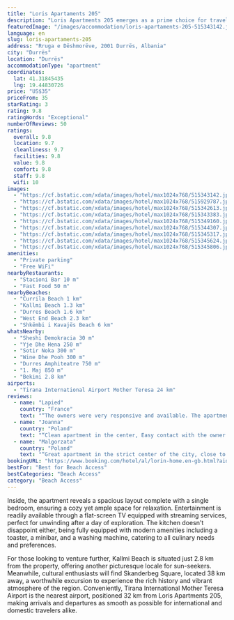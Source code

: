 ```yaml
---
title: "Loris Apartaments 205"
description: "Loris Apartments 205 emerges as a prime choice for travelers seeking comfort and convenience in Durrës, Durres County."
featuredImage: "/images/accommodation/loris-apartaments-205-515343142.jpg"
language: en
slug: loris-apartaments-205
address: "Rruga e Dëshmorëve, 2001 Durrës, Albania"
city: "Durrës"
location: "Durrës"
accommodationType: "apartment"
coordinates:
  lat: 41.31845435
  lng: 19.44830726
price: "US$35"
priceFrom: 35
starRating: 3
rating: 9.8
ratingWords: "Exceptional"
numberOfReviews: 50
ratings:
  overall: 9.8
  location: 9.7
  cleanliness: 9.7
  facilities: 9.8
  value: 9.8
  comfort: 9.8
  staff: 9.8
  wifi: 10
images:
  - "https://cf.bstatic.com/xdata/images/hotel/max1024x768/515343142.jpg?k=fb48650a2a2688e40ef98b443d130db9fb1ae4b602fa2895927eeb4913a55666&o=&hp=1"
  - "https://cf.bstatic.com/xdata/images/hotel/max1024x768/515929787.jpg?k=505392bdaa925b077feaf388d3ba1c8bd4054dade0bab1418c54a119bfc97062&o=&hp=1"
  - "https://cf.bstatic.com/xdata/images/hotel/max1024x768/515342613.jpg?k=523ed3aaea1590a73e9ed460d865f2f808980e3a31b778144182affe772a638a&o=&hp=1"
  - "https://cf.bstatic.com/xdata/images/hotel/max1024x768/515343383.jpg?k=f876447cf83b1969c464357f6f02f0da6fa910924096e493d8e8b37e1c847260&o=&hp=1"
  - "https://cf.bstatic.com/xdata/images/hotel/max1024x768/515349160.jpg?k=66feedd4c2e9406bf8a2bc82b8703fbb9a87054c77c0ecfad85a34f740f43af0&o=&hp=1"
  - "https://cf.bstatic.com/xdata/images/hotel/max1024x768/515344307.jpg?k=79daa3c8b3e21156fea6d434c38e81c9555f2548be0771050109af6b9e8379d1&o=&hp=1"
  - "https://cf.bstatic.com/xdata/images/hotel/max1024x768/515345317.jpg?k=9cbc293afc43c2d177484928cabc8f45cae84f3c997dd7625b3374d12d06e729&o=&hp=1"
  - "https://cf.bstatic.com/xdata/images/hotel/max1024x768/515345624.jpg?k=4dbf8290b657c031669a99e6b2c6c949ed24f1779f7adbd01e165acd37838051&o=&hp=1"
  - "https://cf.bstatic.com/xdata/images/hotel/max1024x768/515345806.jpg?k=307f2cc13a5b6553a9f34a67e7a5e8af085e92e031aef99ab40cf5e1a51f4216&o=&hp=1"
amenities:
  - "Private parking"
  - "Free WiFi"
nearbyRestaurants:
  - "Stacioni Bar 10 m"
  - "Fast Food 50 m"
nearbyBeaches:
  - "Currila Beach 1 km"
  - "Kallmi Beach 1.3 km"
  - "Durres Beach 1.6 km"
  - "West End Beach 2.3 km"
  - "Shkëmbi i Kavajës Beach 6 km"
whatsNearby:
  - "Sheshi Demokracia 30 m"
  - "Yje Dhe Hena 250 m"
  - "Sotir Noka 300 m"
  - "Wine Dhe Pooh 300 m"
  - "Durres Amphiteatre 750 m"
  - "1. Maj 850 m"
  - "Bekimi 2.8 km"
airports:
  - "Tirana International Airport Mother Teresa 24 km"
reviews:
  - name: "Lapied"
    country: "France"
    text: "“The owners were very responsive and available. The apartment was very spacious for 2 people and perfectly clean.”"
  - name: "Joanna"
    country: "Poland"
    text: "“Clean apartment in the center, Easy contact with the owner. I would totally recommend.”"
  - name: "Malgorzata"
    country: "Poland"
    text: "“Great apartment in the strict center of the city, close to all the attractions. It was well equipped with all needed facilities and very convenient. Parking is also a great advantage.”"
bookingURL: "https://www.booking.com/hotel/al/lorin-home.en-gb.html?aid=8035640"
bestFor: "Best for Beach Access"
bestCategories: "Beach Access"
category: "Beach Access"
---
```


Inside, the apartment reveals a spacious layout complete with a single bedroom, ensuring a cozy yet ample space for relaxation. Entertainment is readily available through a flat-screen TV equipped with streaming services, perfect for unwinding after a day of exploration. The kitchen doesn't disappoint either, being fully equipped with modern amenities including a toaster, a minibar, and a washing machine, catering to all culinary needs and preferences.

For those looking to venture further, Kallmi Beach is situated just 2.8 km from the property, offering another picturesque locale for sun-seekers. Meanwhile, cultural enthusiasts will find Skanderbeg Square, located 38 km away, a worthwhile excursion to experience the rich history and vibrant atmosphere of the region. Conveniently, Tirana International Mother Teresa Airport is the nearest airport, positioned 32 km from Loris Apartments 205, making arrivals and departures as smooth as possible for international and domestic travelers alike.